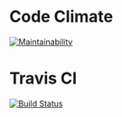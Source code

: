 # Code Climate

[![Maintainability](https://api.codeclimate.com/v1/badges/f68f2d88dad20abe4fed/maintainability)](https://codeclimate.com/github/Il1ya1/backend-project-lvl2/maintainability)

# Travis CI

[![Build Status](https://travis-ci.com/Il1ya1/backend-project-lvl2.svg?branch=master)](https://travis-ci.com/Il1ya1/backend-project-lvl2)